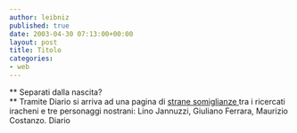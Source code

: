 ```yaml
---
author: leibniz
published: true
date: 2003-04-30 07:13:00+00:00
layout: post
title: Titolo
categories:
- web
---
```


   ** Separati dalla nascita?   
** Tramite Diario si arriva ad una pagina di  [ strane somiglianze ](http://www.diario.it/cnt/notizie/140403card.htm) tra i ricercati iracheni e tre personaggi nostrani: Lino Jannuzzi, Giuliano Ferrara, Maurizio Costanzo.  [
](http://www.spectator.co.uk/article.php3?table=old&section=current&issue=2003-04-26&id=3028) Diario
